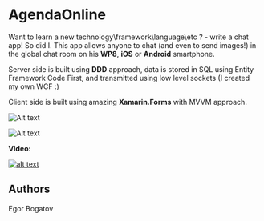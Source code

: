 AgendaOnline
============

Want to learn a new technology\framework\language\etc ? - write a chat app! So did I. This app allows anyone to chat (and even to send images!) in the global chat room on his **WP8**, **iOS** or **Android** smartphone.
  
Server side is built using **DDD** approach, data is stored in SQL using Entity Framework Code First, and transmitted using low level sockets (I created my own WCF :)

Client side is built using amazing **Xamarin.Forms** with MVVM approach.


![Alt text](http://habrastorage.org/files/f32/924/35d/f3292435d5ef4210b301bfdc50bff13c.png)

![Alt text](http://habrastorage.org/files/5df/7ca/a3c/5df7caa3cf244cbb856d4bd074395a7b.png)


**Video:**

[![alt text](http://img.youtube.com/vi/b_M1hl9G0nQ/0.jpg)](http://www.youtube.com/watch?v=b_M1hl9G0nQ)

Authors
-------

Egor Bogatov
